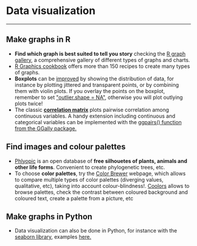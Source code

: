 # Data visualization
---

## Make graphs in R

- **Find which graph is best suited to tell you story** checking the [R graph gallery](https://r-graph-gallery.com/index.html), a comprehensive gallery of different types of graphs and charts.
- [R Graphics cookbook](https://r-graphics.org/) offers more than 150 recipes to create many types of graphs.
- **Boxplots** can be [improved](https://cedricscherer.netlify.app/2019/08/05/a-ggplot2-tutorial-for-beautiful-plotting-in-r/#charts) by showing the distribution of data, for instance by plotting jittered and transparent points, or by combining them with violin plots. If you overlay the points on the boxplot, remember to set ["outlier.shape = NA"](https://ggplot2.tidyverse.org/reference/geom_boxplot.html), otherwise you will plot outlying plots twice!
- The classic [**correlation matrix**](http://www.sthda.com/english/wiki/correlation-matrix-a-quick-start-guide-to-analyze-format-and-visualize-a-correlation-matrix-using-r-software) plots pairwise correlation among continuous variables. A handy extension including continuous and categorical variables can be implemented with the [ggpairs() function from the GGally package.](https://ggobi.github.io/ggally/articles/ggpairs.html)

## Find images and colour palettes

- [Phlyopic](https://www.phylopic.org/) is an open database of **free silhouetes of plants, animals and other life forms**. Convenient to create phylogenetic trees, etc.
- To choose **color palettes**, try the [Color Brewer](https://colorbrewer2.org/) webpage, which allows to compare multiple types of color palettes (diverging values, qualitative, etc), taking into account colour-blindness!. [Coolors](https://coolors.co/) allows to browse palettes, check the contrast between coloured background and coloured text, create a palette from a picture, etc

## Make graphs in Python

- Data visualization can also be done in Python, for instance with the [seaborn library](https://seaborn.pydata.org/index.html), examples [here.](https://mlwhiz.com/blog/2019/04/19/awesome_seaborn_visuals/)
